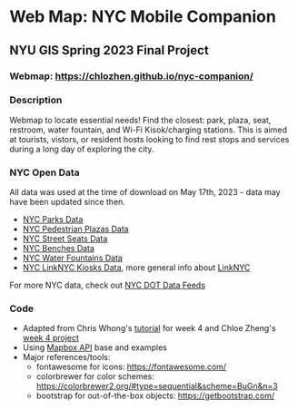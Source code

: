 # Web Map: NYC Mobile Companion
## NYU GIS Spring 2023 Final Project

### Webmap: https://chlozhen.github.io/nyc-companion/

### Description
Webmap to locate essential needs! Find the closest: park, plaza, seat, restroom, water fountain, and Wi-Fi Kisok/charging stations. This is aimed at tourists, vistors, or resident hosts looking to find rest stops and services during a long day of exploring the city.

### NYC Open Data
All data was used at the time of download on May 17th, 2023 - data may have been updated since then.
* [NYC Parks Data](https://nycopendata.socrata.com/Recreation/Parks-Properties/enfh-gkve)
* [NYC Pedestrian Plazas Data](https://data.cityofnewyork.us/Transportation/NYC-DOT-Pedestrian-Plazas/k5k6-6jex)
* [NYC Street Seats Data](https://data.cityofnewyork.us/Transportation/Street-Seats-2014-2019/d83i-6us7)
* [NYC Benches Data](https://data.cityofnewyork.us/Transportation/City-Bench-Locations-Historical-/kuxa-tauh)
* [NYC Water Fountains Data](https://data.cityofnewyork.us/Environment/NYC-Parks-Drinking-Fountains/622h-mkfu)
* [NYC LinkNYC Kiosks Data](https://data.cityofnewyork.us/Social-Services/LinkNYC-Kiosk-Locations/s4kf-3yrf), more general info about [LinkNYC](https://www.link.nyc/)

For more NYC data, check out [NYC DOT Data Feeds](https://www.nyc.gov/html/dot/html/about/datafeeds.shtml)

### Code
* Adapted from Chris Whong's [tutorial](https://github.com/chriswhong/class-four-map/tree/main/data) for week 4 and Chloe Zheng's [week 4 project](https://github.com/chlozhen/webmap-nyc-outdoor-public-spaces)
* Using [Mapbox API](https://docs.mapbox.com/mapbox-gl-js/guides/) base and examples
* Major references/tools:
  * fontawesome for icons: https://fontawesome.com/
  * colorbrewer for color schemes: https://colorbrewer2.org/#type=sequential&scheme=BuGn&n=3
  * bootstrap for out-of-the-box objects: https://getbootstrap.com/
